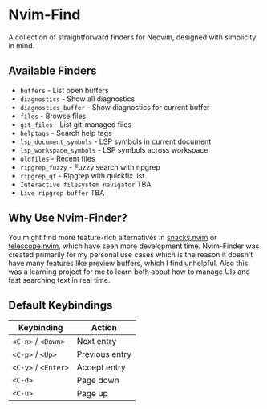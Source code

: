 # Nvim-Find
A collection of straightforward finders for Neovim, designed with simplicity in mind.

## Available Finders
- `buffers` - List open buffers
- `diagnostics` - Show all diagnostics
- `diagnostics_buffer` - Show diagnostics for current buffer
- `files` - Browse files
- `git_files` - List git-managed files
- `helptags` - Search help tags
- `lsp_document_symbols` - LSP symbols in current document
- `lsp_workspace_symbols` - LSP symbols across workspace
- `oldfiles` - Recent files
- `ripgrep_fuzzy` - Fuzzy search with ripgrep
- `ripgrep_qf` - Ripgrep with quickfix list
- `Interactive filesystem navigator` TBA
- `Live ripgrep buffer` TBA

## Why Use Nvim-Finder?
You might find more feature-rich alternatives in [snacks.nvim](https://github.com/folke/snacks.nvim) or [telescope.nvim](https://github.com/nvim-telescope/telescope.nvim), which have seen more development time. Nvim-Finder was created primarily for my personal use cases which is the reason it doesn't have many features like preview buffers, which I find unhelpful. Also this was a learning project for me to learn both about how to manage UIs and fast searching text in real time.

## Default Keybindings
| Keybinding         | Action          |
|--------------------|-----------------|
| `<C-n>` / `<Down>` | Next entry      |
| `<C-p>` / `<Up>`   | Previous entry  |
| `<C-y>` / `<Enter>`| Accept entry    |
| `<C-d>`            | Page down       |
| `<C-u>`            | Page up         |

